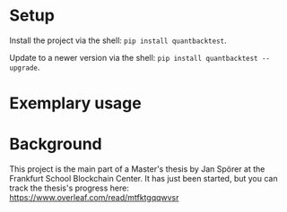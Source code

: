 # Setup

Install the project via the shell: `pip install quantbacktest`.

Update to a newer version via the shell: `pip install quantbacktest --upgrade`.

# Exemplary usage



# Background

This project is the main part of a Master's thesis by Jan Spörer at the Frankfurt School Blockchain Center. It has just been started, but you can track the thesis's progress here: https://www.overleaf.com/read/mtfktgqqwvsr
